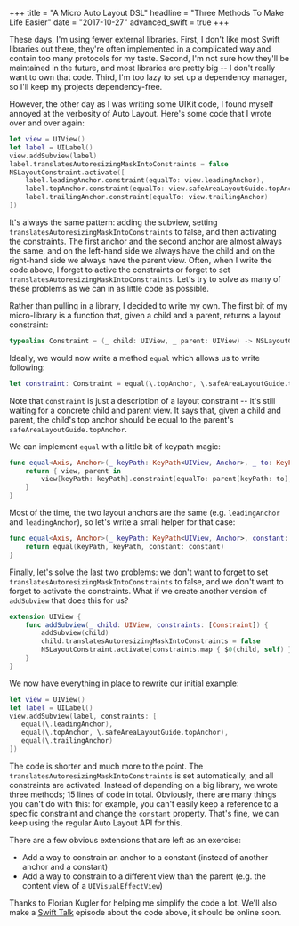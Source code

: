 +++
title = "A Micro Auto Layout DSL"
headline = "Three Methods To Make Life Easier"
date = "2017-10-27"
advanced_swift = true
+++

These days, I'm using fewer external libraries. First, I don't like most Swift libraries out there, they're often implemented in a complicated way and contain too many protocols for my taste. Second, I'm not sure how they'll be maintained in the future, and most libraries are pretty big -- I don't really want to own that code. Third, I'm too lazy to set up a dependency manager, so I'll keep my projects dependency-free.

However, the other day as I was writing some UIKit code, I found myself annoyed at the verbosity of Auto Layout. Here's some code that I wrote over and over again:

```swift
let view = UIView()
let label = UILabel()
view.addSubview(label)
label.translatesAutoresizingMaskIntoConstraints = false
NSLayoutConstraint.activate([
    label.leadingAnchor.constraint(equalTo: view.leadingAnchor),
    label.topAnchor.constraint(equalTo: view.safeAreaLayoutGuide.topAnchor),
    label.trailingAnchor.constraint(equalTo: view.trailingAnchor)
])
```

It's always the same pattern: adding the subview, setting `translatesAutoresizingMaskIntoConstraints` to false, and then activating the constraints. The first anchor and the second anchor are almost always the same, and on the left-hand side we always have the child and on the right-hand side we always have the parent view. Often, when I write the code above, I forget to active the constraints or forget to set `translatesAutoresizingMaskIntoConstraints`. Let's try to solve as many of these problems as we can in as little code as possible.

Rather than pulling in a library, I decided to write my own. The first bit of my micro-library is a function that, given a child and a parent, returns a layout constraint:

```swift
typealias Constraint = (_ child: UIView, _ parent: UIView) -> NSLayoutConstraint
```

Ideally, we would now write a method `equal` which allows us to write following:

```swift
let constraint: Constraint = equal(\.topAnchor, \.safeAreaLayoutGuide.topAnchor)
```

Note that `constraint` is just a description of a layout constraint -- it's still waiting for a concrete child and parent view. It says that, given a child and parent, the child's top anchor should be equal to the parent's `safeAreaLayoutGuide.topAnchor`.

We can implement `equal` with a little bit of keypath magic:

```swift
func equal<Axis, Anchor>(_ keyPath: KeyPath<UIView, Anchor>, _ to: KeyPath<UIView, Anchor>, constant: CGFloat = 0) -> Constraint where Anchor: NSLayoutAnchor<Axis> {
    return { view, parent in
        view[keyPath: keyPath].constraint(equalTo: parent[keyPath: to], constant: constant)
    }
}
```

Most of the time, the two layout anchors are the same (e.g. `leadingAnchor` and `leadingAnchor`), so let's write a small helper for that case:

```swift
func equal<Axis, Anchor>(_ keyPath: KeyPath<UIView, Anchor>, constant: CGFloat = 0) -> Constraint where Anchor: NSLayoutAnchor<Axis> {
    return equal(keyPath, keyPath, constant: constant)
}
```

Finally, let's solve the last two problems: we don't want to forget to set `translatesAutoresizingMaskIntoConstraints` to false, and we don't want to forget to activate the constraints. What if we create another version of `addSubview` that does this for us?

```swift
extension UIView {
    func addSubview(_ child: UIView, constraints: [Constraint]) {
        addSubview(child)
        child.translatesAutoresizingMaskIntoConstraints = false
        NSLayoutConstraint.activate(constraints.map { $0(child, self) })
    }
}
```

We now have everything in place to rewrite our initial example:

```swift
let view = UIView()
let label = UILabel()
view.addSubview(label, constraints: [
   equal(\.leadingAnchor),
   equal(\.topAnchor, \.safeAreaLayoutGuide.topAnchor),
   equal(\.trailingAnchor)
])
```

The code is shorter and much more to the point. The `translatesAutoresizingMaskIntoConstraints` is set automatically, and all constraints are activated. Instead of depending on a big library, we wrote three methods; 15 lines of code in total. Obviously, there are many things you can't do with this: for example, you can't easily keep a reference to a specific constraint and change the `constant` property. That's fine, we can keep using the regular Auto Layout API for this.

There are a few obvious extensions that are left as an exercise:

- Add a way to constrain an anchor to a constant (instead of another anchor and a constant)
- Add a way to constrain to a different view than the parent (e.g. the content view of a `UIVisualEffectView`)

Thanks to Florian Kugler for helping me simplify the code a lot. We'll also make a [Swift Talk](https://talk.objc.io) episode about the code above, it should be online soon.

